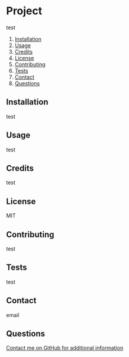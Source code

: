 # Project 

test

1. [Installation](#installation)
2. [Usage](#usage)
3. [Credits](#credits)
4. [License](#license)
5. [Contributing](#contributing)
6. [Tests](#tests)
7. [Contact](#contact)
8. [Questions](#questions)

## Installation

test

## Usage

test

## Credits

test

## License

MIT

## Contributing

test

## Tests

test

## Contact

email

## Questions

[Contact me on GitHub for additional information](https://github.com/kainkovskaia)

